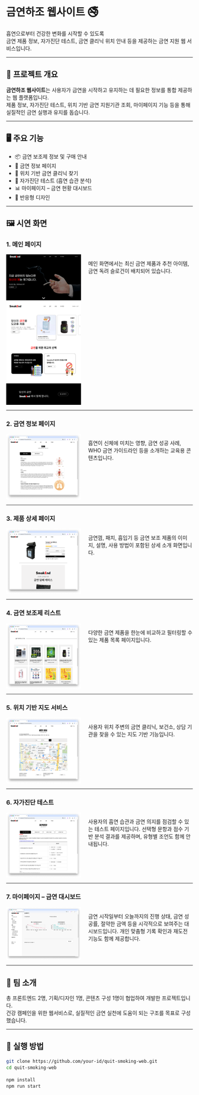 # 금연하조 웹사이트 🚭

흡연으로부터 건강한 변화를 시작할 수 있도록  
금연 제품 정보, 자가진단 테스트, 금연 클리닉 위치 안내 등을 제공하는 금연 지원 웹 서비스입니다.

---

## 📌 프로젝트 개요

**금연하조 웹사이트**는 사용자가 금연을 시작하고 유지하는 데 필요한 정보를 통합 제공하는 웹 플랫폼입니다.  
제품 정보, 자가진단 테스트, 위치 기반 금연 지원기관 조회, 마이페이지 기능 등을 통해  
실질적인 금연 실행과 유지를 돕습니다.

---

## 🖥️ 주요 기능

- 📦 금연 보조제 정보 및 구매 안내  
- 📖 금연 정보 페이지  
- 📍 위치 기반 금연 클리닉 찾기  
- 🧠 자가진단 테스트 (흡연 습관 분석)  
- 📊 마이페이지 – 금연 현황 대시보드  
- 📱 반응형 디자인

---

## 🖼️ 시연 화면

### 1. 메인 페이지

<div style="display: flex; align-items: flex-start; gap: 20px;">
  <img src="images/homepage.png" width="40%">
  <p>
    메인 화면에서는 최신 금연 제품과 추천 아이템,  
    금연 독려 슬로건이 배치되어 있습니다.
  </p>
</div>

---

### 2. 금연 정보 페이지

<div style="display: flex; align-items: flex-start; gap: 20px;">
  <img src="images/info_page.png" width="40%">
  <p>
    흡연이 신체에 미치는 영향, 금연 성공 사례,  
    WHO 금연 가이드라인 등을 소개하는 교육용 콘텐츠입니다.
  </p>
</div>

---

### 3. 제품 상세 페이지

<div style="display: flex; align-items: flex-start; gap: 20px;">
  <img src="images/product_detail.png" width="40%">
  <p>
    금연껌, 패치, 흡입기 등 금연 보조 제품의 이미지, 설명, 사용 방법이 포함된 상세 소개 화면입니다.
  </p>
</div>

---

### 4. 금연 보조제 리스트

<div style="display: flex; align-items: flex-start; gap: 20px;">
  <img src="images/product_list.png" width="40%">
  <p>
    다양한 금연 제품을 한눈에 비교하고 필터링할 수 있는 제품 목록 페이지입니다.
  </p>
</div>

---

### 5. 위치 기반 지도 서비스

<div style="display: flex; align-items: flex-start; gap: 20px;">
  <img src="images/map_page.png" width="40%">
  <p>
    사용자 위치 주변의 금연 클리닉, 보건소, 상담 기관을 찾을 수 있는 지도 기반 기능입니다.
  </p>
</div>

---

### 6. 자가진단 테스트

<div style="display: flex; align-items: flex-start; gap: 20px;">
  <img src="images/self_test.png" width="40%">
  <p>
    사용자의 흡연 습관과 금연 의지를 점검할 수 있는 테스트 페이지입니다.  
    선택형 문항과 점수 기반 분석 결과를 제공하며, 유형별 조언도 함께 안내됩니다.
  </p>
</div>

---

### 7. 마이페이지 – 금연 대시보드

<div style="display: flex; align-items: flex-start; gap: 20px;">
  <img src="images/mypage_dashboard.png" width="40%">
  <p>
    금연 시작일부터 오늘까지의 진행 상태, 금연 성공률, 절약한 금액 등을 시각적으로 보여주는 대시보드입니다.  
    개인 맞춤형 기록 확인과 재도전 기능도 함께 제공합니다.
  </p>
</div>

---

## 👥 팀 소개

총 프론트엔드 2명, 기획/디자인 1명, 콘텐츠 구성 1명이 협업하여 개발한 프로젝트입니다.  
건강 캠페인을 위한 웹서비스로, 실질적인 금연 실천에 도움이 되는 구조를 목표로 구성했습니다.

---

## 🏁 실행 방법

```bash
git clone https://github.com/your-id/quit-smoking-web.git
cd quit-smoking-web

npm install
npm run start


